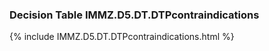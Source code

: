 ### Decision Table IMMZ.D5.DT.DTPcontraindications
{% include IMMZ.D5.DT.DTPcontraindications.html %}

